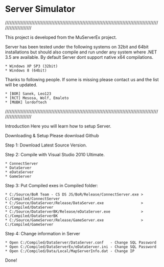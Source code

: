 # Server Simulator

////////////////////////////////////////////////////////////////////////////////////////////////////////////////////

This project is developed from the MuServerEx project.

Server has been tested under the following systems on 32bit and 64bit installations but should also compile and 
run under any system where .NET 3.5 are available. By default Server dont support native x64 compilations.

    * Windows XP SP3 (32bit)
    * Windows 8 (64bit)

Thanks to following people. If some is missing please contact us and the list will be updated.

    * [BOR] Sanek, Leo123
    * [RCT] Mesosa, Wolf, Emaleto
    * [MUBK] lordoftech

////////////////////////////////////////////////////////////////////////////////////////////////////////////////////

Introduction
Here you will learn how to setup Server.

Downloading & Setup
Please download Github

Step 1: Download Latest Source Version.

Step 2: Compile with Visual Studio 2010 Ultimate.

    * ConnectServer
    * DataServer
    * eDataServer
    * GameServer

Step 3: Put Compiled exes in Compiled folder:

    * C:/Source/BoR Team - CS DS JS/BoR/Release/ConnectServer.exe > C:/Compiled/ConnectServer
    * C:/Source/DataServer/Release/DataServer.exe                 > C:/Compiled/DataServer
    * C:/Source/DataServerBK/Release/eDataServer.exe              > C:/Compiled/DataServerBK
    * C:/Source/GameServer/Release/GameServer.exe                 > C:/Compiled/GameServer

Step 4: Change information in Server

    * Open C:/Compiled/DataServer/DataServer.conf   - Change SQL Password
    * Open C:/Compiled/DataServerEx/eDataServer.ini - Change SQL Password
    * Open C:/Compiled/Data/Local/MapServerInfo.dat - Change IP

Done!
